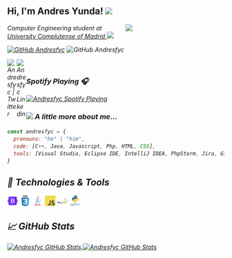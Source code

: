 
<h2> Hi, I'm Andres Yunda! <img src="https://media.giphy.com/media/MBTl5FKAmwwoBwTQjk/giphy.gif" width="100"></h2>
<img align='right' src="https://media.giphy.com/media/4LyuXYeyaApotBuTfZ/giphy.gif" width="230">
<p><em>Computer Engineering student at <a href="https://www.ucm.es">University Complutense of Madrid  </a><img src="https://media.giphy.com/media/WFZvB7VIXBgiz3oDXE/giphy.gif" width="30">


[![GitHub Andresfyc](https://img.shields.io/github/followers/Andresfyc?label=follow&style=social)](https://github.com/Andresfyc)
![GitHub Andresfyc](https://visitor-badge.glitch.me/badge?page_id=Andresfyc.Andresfyc)

<a href="https://twitter.com/andresfyc">
  <img align="left" alt="Andresfyc | Twitter" width="22px" src="https://raw.githubusercontent.com/peterthehan/peterthehan/master/assets/twitter.svg" />
</a>
<a href="https://www.linkedin.com/in/andresfyc/">
  <img align="left" alt="Andresfyc Linkedin" width="22px" src="https://raw.githubusercontent.com/peterthehan/peterthehan/master/assets/linkedin.svg" />
</a> <br>

### Spotify Playing 🎧

[<img src="https://spotify-now-ruby.vercel.app/api/spotify" alt="Andresfyc Spotify Playing" width="350" />](https://open.spotify.com/playlist/6kn4UR82Q7JygRO6W66kLT?si=MdCuwvWxTeKjUGw97T7nNQ)



### <img src="https://media.giphy.com/media/Y0y2legbWJQLiqWlrb/giphy.gif" width="70"> A little more about me...  

```javascript
const andresfyc = {
  pronouns: "he" | "him",
  code: [C++, Java, Javascript, Php, HTML, CSS],
  tools: [Visual Studio, Eclipse IDE, IntelliJ IDEA, PhpStorm, Jira, GitHub],
}
```
## 🔧 Technologies & Tools

<img src="https://raw.githubusercontent.com/devicons/devicon/master/icons/bootstrap/bootstrap-plain.svg" alt="bootstrap" width="25" height="25" />
<img src="https://raw.githubusercontent.com/devicons/devicon/master/icons/css3/css3-original-wordmark.svg" alt="css3" width="25" height="25" />
<img src="https://raw.githubusercontent.com/devicons/devicon/master/icons/java/java-original-wordmark.svg" alt="java" width="25" height="25" />
<img src="https://raw.githubusercontent.com/devicons/devicon/master/icons/javascript/javascript-original.svg" alt="javascript" width="25" height="25" />
<img src="https://raw.githubusercontent.com/devicons/devicon/master/icons/mysql/mysql-original-wordmark.svg" alt="mysql" width="25" height="25" />
<img src="https://raw.githubusercontent.com/devicons/devicon/master/icons/python/python-original-wordmark.svg" alt="python" width="25" height="25" />

##  &#x1f4c8; GitHub Stats

<a href="https://github.com/Andresfyc/Andresfyc">
  <img align="center" src="https://github-readme-stats.vercel.app/api/top-langs/?username=Andresfyc&layout=compact&show_icons=true&theme=tokyonight" alt="Andresfyc GitHub Stats" />
</a>

<a href="https://github.com/Andresfyc/Andresfyc">
  <img align="center" src="https://github-readme-stats.vercel.app/api?username=Andresfyc&show_icons=true&theme=tokyonight" alt="Andresfyc GitHub Stats" />
</a>


